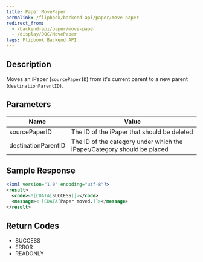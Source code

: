 ```yaml
---
title: Paper.MovePaper
permalink: /flipbook/backend-api/paper/move-paper
redirect_from:
  - /backend-api/paper/move-paper
  - /display/DOC/MovePaper
tags: Flipbook Backend API
---
```


## Description

Moves an iPaper (```sourcePaperID```) from it's current parent to a new parent (```destinationParentID```).

## Parameters

| Name                | Value
|---------------------|-------------------------------------------------------------------------
| sourcePaperID       | The ID of the iPaper that should be deleted
| destinationParentID | The ID of the category under which the iPaper/Category should be placed

## Sample Response

```xml
<?xml version="1.0" encoding="utf-8"?>
<result>
  <code><![CDATA[SUCCESS]]></code>
  <message><![CDATA[Paper moved.]]></message>
</result>
```

## Return Codes

* SUCCESS
* ERROR
* READONLY